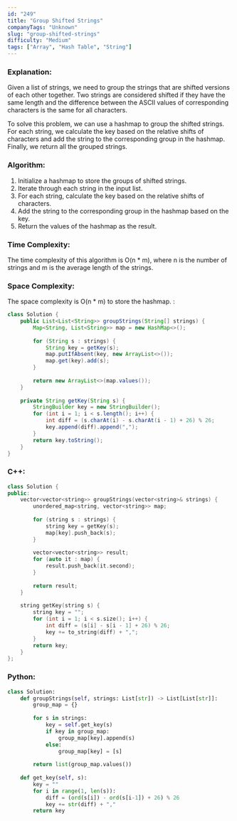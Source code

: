 ```yaml
---
id: "249"
title: "Group Shifted Strings"
companyTags: "Unknown"
slug: "group-shifted-strings"
difficulty: "Medium"
tags: ["Array", "Hash Table", "String"]
---
```


### Explanation:
Given a list of strings, we need to group the strings that are shifted versions of each other together. Two strings are considered shifted if they have the same length and the difference between the ASCII values of corresponding characters is the same for all characters.

To solve this problem, we can use a hashmap to group the shifted strings. For each string, we calculate the key based on the relative shifts of characters and add the string to the corresponding group in the hashmap. Finally, we return all the grouped strings.

### Algorithm:
1. Initialize a hashmap to store the groups of shifted strings.
2. Iterate through each string in the input list.
3. For each string, calculate the key based on the relative shifts of characters.
4. Add the string to the corresponding group in the hashmap based on the key.
5. Return the values of the hashmap as the result.

### Time Complexity:
The time complexity of this algorithm is O(n * m), where n is the number of strings and m is the average length of the strings.

### Space Complexity:
The space complexity is O(n * m) to store the hashmap.
:
```java
class Solution {
    public List<List<String>> groupStrings(String[] strings) {
        Map<String, List<String>> map = new HashMap<>();
        
        for (String s : strings) {
            String key = getKey(s);
            map.putIfAbsent(key, new ArrayList<>());
            map.get(key).add(s);
        }
        
        return new ArrayList<>(map.values());
    }
    
    private String getKey(String s) {
        StringBuilder key = new StringBuilder();
        for (int i = 1; i < s.length(); i++) {
            int diff = (s.charAt(i) - s.charAt(i - 1) + 26) % 26;
            key.append(diff).append(",");
        }
        return key.toString();
    }
}
```

### C++:
```cpp
class Solution {
public:
    vector<vector<string>> groupStrings(vector<string>& strings) {
        unordered_map<string, vector<string>> map;
        
        for (string s : strings) {
            string key = getKey(s);
            map[key].push_back(s);
        }
        
        vector<vector<string>> result;
        for (auto it : map) {
            result.push_back(it.second);
        }
        
        return result;
    }
    
    string getKey(string s) {
        string key = "";
        for (int i = 1; i < s.size(); i++) {
            int diff = (s[i] - s[i - 1] + 26) % 26;
            key += to_string(diff) + ",";
        }
        return key;
    }
};
```

### Python:
```python
class Solution:
    def groupStrings(self, strings: List[str]) -> List[List[str]]:
        group_map = {}
        
        for s in strings:
            key = self.get_key(s)
            if key in group_map:
                group_map[key].append(s)
            else:
                group_map[key] = [s]
        
        return list(group_map.values())
    
    def get_key(self, s):
        key = ""
        for i in range(1, len(s)):
            diff = (ord(s[i]) - ord(s[i-1]) + 26) % 26
            key += str(diff) + ","
        return key
```